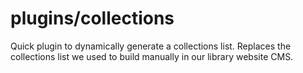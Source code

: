 # plugins/collections

Quick plugin to dynamically generate a collections list. Replaces the collections list we used to build manually in our library website CMS.
